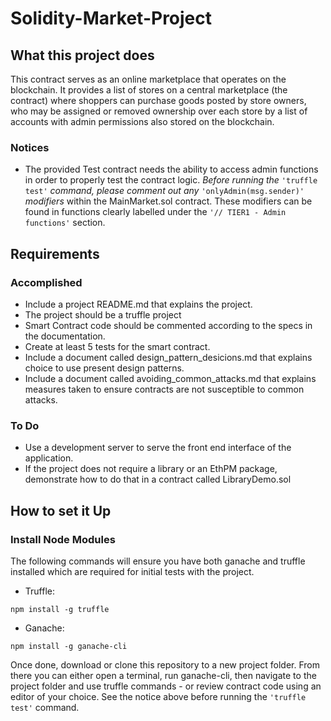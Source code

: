 # Solidity-Market-Project

## What this project does

This contract serves as an online marketplace that operates on the blockchain. It provides a list of stores on a central marketplace (the contract) where shoppers can purchase goods posted by store owners, who may be assigned or removed ownership over each store by a list of accounts with admin permissions also stored on the blockchain. 

### Notices
  
  - The provided Test contract needs the ability to access admin functions in order to properly test the contract logic. *Before running the* ```'truffle test'``` *command, please comment out any* ```'onlyAdmin(msg.sender)'``` *modifiers* within the MainMarket.sol contract. These modifiers can be found in functions clearly labelled under the ```'// TIER1 - Admin functions'``` section.

## Requirements

### Accomplished

  - Include a project README.md that explains the project.
  - The project should be a truffle project
  - Smart Contract code should be commented according to the specs in the documentation.
  - Create at least 5 tests for the smart contract.
  - Include a document called design_pattern_desicions.md that explains choice to use present design patterns.
  - Include a document called avoiding_common_attacks.md that explains measures taken to ensure contracts are not susceptible to common attacks.

### To Do

  - Use a development server to serve the front end interface of the application.
  - If the project does not require a library or an EthPM package, demonstrate how to do that in a contract called LibraryDemo.sol

## How to set it Up

### Install Node Modules

The following commands will ensure you have both ganache and truffle installed which are required for initial tests with the project.

  - Truffle:
```
npm install -g truffle
```
  - Ganache:
```
npm install -g ganache-cli
```

Once done, download or clone this repository to a new project folder.
From there you can either open a terminal, run ganache-cli, then navigate to the project folder and use truffle commands - or review contract code using an editor of your choice. See the notice above before running the ``'truffle test'`` command.

